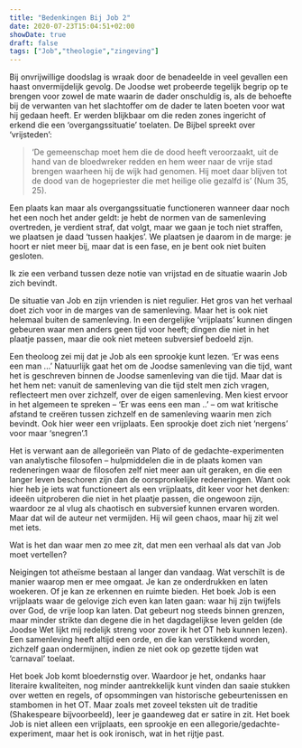 ```yaml
---
title: "Bedenkingen Bij Job 2"
date: 2020-07-23T15:04:51+02:00
showDate: true
draft: false
tags: ["Job","theologie","zingeving"]
---
```


Bij onvrijwillige doodslag is wraak door de benadeelde in veel gevallen een haast onvermijdelijk gevolg. De Joodse wet probeerde tegelijk begrip op te brengen voor zowel de mate waarin de dader onschuldig is, als de behoefte bij de verwanten van het slachtoffer om de dader te laten boeten voor wat hij gedaan heeft. Er werden blijkbaar om die reden zones ingericht of erkend die een ‘overgangssituatie’ toelaten. De Bijbel spreekt over ‘vrijsteden’: 

>‘De gemeenschap moet hem die de dood heeft veroorzaakt, uit de hand van de bloedwreker redden en hem weer naar de vrije stad brengen waarheen hij de wijk had genomen. Hij moet daar blijven tot de dood van de hogepriester die met heilige olie gezalfd is’ (Num 35, 25). 

Een plaats kan maar als overgangssituatie functioneren wanneer daar noch het een noch het ander geldt: je hebt de normen van de samenleving overtreden, je verdient straf, dat volgt, maar we gaan je toch niet straffen, we plaatsen je daad ‘tussen haakjes’. We plaatsen je daarom in de marge: je hoort er niet meer bij, maar dat is een fase, en je bent ook niet buiten gesloten.  

Ik zie een verband tussen deze notie van vrijstad en de situatie waarin Job zich bevindt. 

De situatie van Job en zijn vrienden is niet regulier. Het gros van het verhaal doet zich voor in de marges van de samenleving. Maar het is ook niet helemaal buiten de samenleving. In een dergelijke ‘vrijplaats’ kunnen dingen gebeuren waar men anders geen tijd voor heeft; dingen die niet in het plaatje passen, maar die ook niet meteen subversief bedoeld zijn.

Een theoloog zei mij dat je Job als een sprookje kunt lezen. ‘Er was eens een man ...’ Natuurlijk gaat het om de Joodse samenleving van die tijd, want het is geschreven binnen de Joodse samenleving van die tijd. Maar dat is het hem net: vanuit de samenleving van die tijd stelt men zich vragen, reflecteert men over zichzelf, over de eigen samenleving. Men kiest ervoor in het algemeen te spreken – ‘Er was eens een man ..’ –  om wat kritische afstand te creëren tussen zichzelf en de samenleving waarin men zich bevindt. Ook hier weer een vrijplaats. Een sprookje doet zich niet ‘nergens’ voor maar ‘snegren’.1  

Het is verwant aan de allegorieën van Plato of de gedachte-experimenten van analytische filosofen – hulpmiddelen die in de plaats komen van redeneringen waar de filosofen zelf niet meer aan uit geraken, en die een langer leven beschoren zijn dan de oorspronkelijke redeneringen. Want ook hier heb je iets wat functioneert als een vrijplaats, dit keer voor het denken: ideeën uitproberen die niet in het plaatje passen, die ongewoon zijn, waardoor ze al vlug als chaotisch en subversief kunnen ervaren worden. Maar dat wil de auteur net vermijden. Hij wil geen chaos, maar hij zit wel met iets.

Wat is het dan waar men zo mee zit, dat men een verhaal als dat van Job moet vertellen?

Neigingen tot atheïsme bestaan al langer dan vandaag. Wat verschilt is de manier waarop men er mee omgaat. Je kan ze onderdrukken en laten woekeren. Of je kan ze erkennen en ruimte bieden. Het boek Job is een vrijplaats waar de gelovige zich even kan laten gaan: waar hij zijn twijfels over God, de vrije loop kan laten. Dat gebeurt nog steeds binnen grenzen, maar minder strikte dan degene die in het dagdagelijkse leven gelden (de Joodse Wet lijkt mij redelijk streng voor zover ik het OT heb kunnen lezen). Een samenleving heeft altijd een orde, en die kan verstikkend worden, zichzelf gaan ondermijnen, indien ze niet ook op gezette tijden wat ‘carnaval’ toelaat. 

Het boek Job komt bloedernstig over. Waardoor je het, ondanks haar literaire kwaliteiten, nog minder aantrekkelijk kunt vinden dan saaie stukken over wetten en regels, of opsommingen van historische gebeurtenissen en stambomen in het OT. Maar zoals met zoveel teksten uit de traditie (Shakespeare bijvoorbeeld), leer je gaandeweg dat er satire in zit. Het boek Job is niet alleen een vrijplaats, een sprookje en een allegorie/gedachte-experiment, maar het is ook ironisch, wat in het rijtje past.